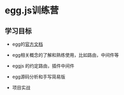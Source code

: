 # egg.js训练营

## 学习目标


- egg的[官方文档](https://eggjs.org/zh-cn/)

- egg相关概念的了解和熟练使用，比如路由，中间件等

- eggjs 的约定路由，插件中间件

- egg源码分析和手写简易版

- 项目实战


